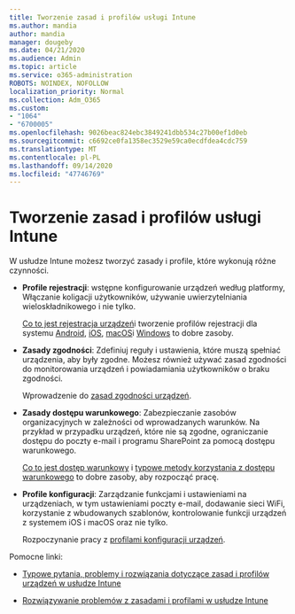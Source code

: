 ```yaml
---
title: Tworzenie zasad i profilów usługi Intune
ms.author: mandia
author: mandia
manager: dougeby
ms.date: 04/21/2020
ms.audience: Admin
ms.topic: article
ms.service: o365-administration
ROBOTS: NOINDEX, NOFOLLOW
localization_priority: Normal
ms.collection: Adm_O365
ms.custom:
- "1064"
- "6700005"
ms.openlocfilehash: 9026beac824ebc3849241dbb534c27b00ef1d0eb
ms.sourcegitcommit: c6692ce0fa1358ec3529e59ca0ecdfdea4cdc759
ms.translationtype: MT
ms.contentlocale: pl-PL
ms.lasthandoff: 09/14/2020
ms.locfileid: "47746769"
---
```

# <a name="creating-intune-policy-and-profiles"></a>Tworzenie zasad i profilów usługi Intune

W usłudze Intune możesz tworzyć zasady i profile, które wykonują różne czynności.

- **Profile rejestracji**: wstępne konfigurowanie urządzeń według platformy, Włączanie koligacji użytkowników, używanie uwierzytelniania wieloskładnikowego i nie tylko.

  [Co to jest rejestracja urządzeń](https://docs.microsoft.com/intune/device-enrollment)i tworzenie profilów rejestracji dla systemu [Android](https://docs.microsoft.com/intune/android-enroll), [iOS](https://docs.microsoft.com/intune/ios-enroll), [macOS](https://docs.microsoft.com/intune/macos-enroll)i [Windows](https://docs.microsoft.com/intune/windows-enrollment-methods) to dobre zasoby.

- **Zasady zgodności**: Zdefiniuj reguły i ustawienia, które muszą spełniać urządzenia, aby były zgodne. Możesz również używać zasad zgodności do monitorowania urządzeń i powiadamiania użytkowników o braku zgodności.

  Wprowadzenie do [zasad zgodności urządzeń](https://docs.microsoft.com/intune/device-compliance-get-started).
- **Zasady dostępu warunkowego**: Zabezpieczanie zasobów organizacyjnych w zależności od wprowadzanych warunków. Na przykład w przypadku urządzeń, które nie są zgodne, ograniczanie dostępu do poczty e-mail i programu SharePoint za pomocą dostępu warunkowego.

  [Co to jest dostęp warunkowy](https://docs.microsoft.com/intune/conditional-access) i [typowe metody korzystania z dostępu warunkowego](https://docs.microsoft.com/intune/conditional-access-intune-common-ways-use) to dobre zasoby, aby rozpocząć pracę.

- **Profile konfiguracji**: Zarządzanie funkcjami i ustawieniami na urządzeniach, w tym ustawieniami poczty e-mail, dodawanie sieci WiFi, korzystanie z wbudowanych szablonów, kontrolowanie funkcji urządzeń z systemem iOS i macOS oraz nie tylko.

  Rozpoczynanie pracy z [profilami konfiguracji urządzeń](https://docs.microsoft.com/intune/device-profiles).

Pomocne linki:

- [Typowe pytania, problemy i rozwiązania dotyczące zasad i profilów urządzeń w usłudze Intune](https://docs.microsoft.com/intune/device-profile-troubleshoot)

- [Rozwiązywanie problemów z zasadami i profilami w usłudze Intune](https://docs.microsoft.com/intune/troubleshoot-policies-in-microsoft-intune)
